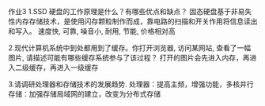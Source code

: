 作业31.SSD 硬盘的工作原理是什么？有哪些优点和缺点？固态硬盘基于非易失性内存存储技术，是使用闪存颗粒制作而成，靠电路的扫描和开关作用将信息读出和写入。速度快, 可靠, 噪音小, 耐用, 节能, 价格相对高2.现代计算机系统中到处都用到了缓存。你打开浏览器, 访问某网站, 查看了一幅图片, 请描述可能有哪些缓存系统参与了该过程？打开的图片会先进入内存，再进入二级缓存，再进入一级缓存3.请调研处理器和存储技术的发展趋势.处理器：提高主频，增强功能，多核并行存储：加强存储局域网的建立，改变为分布式存储